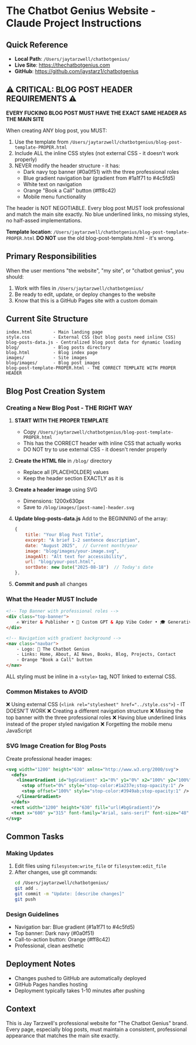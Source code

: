 # The Chatbot Genius Website - Claude Project Instructions

## Quick Reference
- **Local Path**: `/Users/jaytarzwell/chatbotgenius/`
- **Live Site**: https://thechatbotgenius.com
- **GitHub**: https://github.com/jaystarz1/chatbotgenius

## ⚠️ CRITICAL: BLOG POST HEADER REQUIREMENTS ⚠️

**EVERY FUCKING BLOG POST MUST HAVE THE EXACT SAME HEADER AS THE MAIN SITE**

When creating ANY blog post, you MUST:
1. Use the template from `/Users/jaytarzwell/chatbotgenius/blog-post-template-PROPER.html`
2. Include ALL the inline CSS styles (not external CSS - it doesn't work properly)
3. NEVER modify the header structure - it has:
   - Dark navy top banner (#0a0f51) with the three professional roles
   - Blue gradient navigation bar (gradient from #1a1f71 to #4c5fd5)
   - White text on navigation
   - Orange "Book a Call" button (#ff8c42)
   - Mobile menu functionality

The header is NOT NEGOTIABLE. Every blog post MUST look professional and match the main site exactly. No blue underlined links, no missing styles, no half-assed implementations.

**Template location**: `/Users/jaytarzwell/chatbotgenius/blog-post-template-PROPER.html`
**DO NOT** use the old blog-post-template.html - it's wrong.

## Primary Responsibilities
When the user mentions "the website", "my site", or "chatbot genius", you should:
1. Work with files in `/Users/jaytarzwell/chatbotgenius/`
2. Be ready to edit, update, or deploy changes to the website
3. Know that this is a GitHub Pages site with a custom domain

## Current Site Structure
```
index.html        - Main landing page
style.css         - External CSS (but blog posts need inline CSS)
blog-posts-data.js - Centralized blog post data for dynamic loading
blog/             - Blog posts directory
blog.html         - Blog index page
images/           - Site images
blog/images/      - Blog post images
blog-post-template-PROPER.html - THE CORRECT TEMPLATE WITH PROPER HEADER
```

## Blog Post Creation System

### Creating a New Blog Post - THE RIGHT WAY

1. **START WITH THE PROPER TEMPLATE**
   - Copy `/Users/jaytarzwell/chatbotgenius/blog-post-template-PROPER.html`
   - This has the CORRECT header with inline CSS that actually works
   - DO NOT try to use external CSS - it doesn't render properly

2. **Create the HTML file** in `/blog/` directory
   - Replace all [PLACEHOLDER] values
   - Keep the header section EXACTLY as it is

3. **Create a header image** using SVG
   - Dimensions: 1200x630px
   - Save to `/blog/images/[post-name]-header.svg`

4. **Update blog-posts-data.js** 
   Add to the BEGINNING of the array:
   ```javascript
   {
       title: "Your Blog Post Title",
       excerpt: "A brief 1-2 sentence description",
       date: "August 2025",  // Current month/year
       image: "blog/images/your-image.svg",
       imageAlt: "Alt text for accessibility",
       url: "blog/your-post.html",
       sortDate: new Date("2025-08-18")  // Today's date
   },
   ```

5. **Commit and push** all changes

### What the Header MUST Include

```html
<!-- Top Banner with professional roles -->
<div class="top-banner">
    ✍️ Writer & Publisher • 🤖 Custom GPT & App Vibe Coder • 🎓 Generative AI Trainer
</div>

<!-- Navigation with gradient background -->
<nav class="navbar">
    - Logo: 🤖 The Chatbot Genius
    - Links: Home, About, AI News, Books, Blog, Projects, Contact
    - Orange "Book a Call" button
</nav>
```

ALL styling must be inline in a `<style>` tag, NOT linked to external CSS.

### Common Mistakes to AVOID
❌ Using external CSS (`<link rel="stylesheet" href="../style.css">`) - IT DOESN'T WORK
❌ Creating a different navigation structure
❌ Missing the top banner with the three professional roles
❌ Having blue underlined links instead of the proper styled navigation
❌ Forgetting the mobile menu JavaScript

### SVG Image Creation for Blog Posts
Create professional header images:
```svg
<svg width="1200" height="630" xmlns="http://www.w3.org/2000/svg">
  <defs>
    <linearGradient id="bgGradient" x1="0%" y1="0%" x2="100%" y2="100%">
      <stop offset="0%" style="stop-color:#1a237e;stop-opacity:1" />
      <stop offset="100%" style="stop-color:#3949ab;stop-opacity:1" />
    </linearGradient>
  </defs>
  <rect width="1200" height="630" fill="url(#bgGradient)"/>
  <text x="600" y="315" font-family="Arial, sans-serif" font-size="48" fill="white" text-anchor="middle">Title</text>
</svg>
```

## Common Tasks

### Making Updates
1. Edit files using `filesystem:write_file` or `filesystem:edit_file`
2. After changes, use git commands:
   ```bash
   cd /Users/jaytarzwell/chatbotgenius/
   git add .
   git commit -m "Update: [describe changes]"
   git push
   ```

### Design Guidelines
- Navigation bar: Blue gradient (#1a1f71 to #4c5fd5)
- Top banner: Dark navy (#0a0f51)
- Call-to-action button: Orange (#ff8c42)
- Professional, clean aesthetic

## Deployment Notes
- Changes pushed to GitHub are automatically deployed
- GitHub Pages handles hosting
- Deployment typically takes 1-10 minutes after pushing

## Context
This is Jay Tarzwell's professional website for "The Chatbot Genius" brand. Every page, especially blog posts, must maintain a consistent, professional appearance that matches the main site exactly.